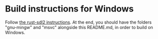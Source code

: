 # Build instructions for Windows

Follow [the rust-sdl2 instructions](https://github.com/Rust-SDL2/rust-sdl2).
At the end, you should have the folders "gnu-mingw" and "msvc" alongside this README.md,
in order to build on Windows.

